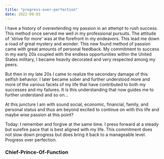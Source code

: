```yaml
---
title: "progress-over-perfection"
date: 2022-09-03
---
```


I have a history of overextending my passion in an attempt to rush success. <br>
This method once served me well in my professional pursuits. The attitude of 'strive for more' was at the forefront in my endeavors. This lead me down a road of great mystery and wonder. This new found method of passion came with great amounts of personal feedback. My commitment to success in my early 20s coupled with the endless opportunities within the United States military, I became heavily decorated and very respected among my peers. <br>

But then in my late 20s I came to realize the secondary damage of this selfish behavior. I later became sober and further understood more and more of the various facets of my life that have contributed to both my successes and my failures. It is this understanding that now guides me to further understand and so on... <br>

At this juncture I am with sound social, economic, financial, family, and personal status and thus am beyond excited to continue on with this life and maybe wise passion at this point? <br>

Today: I remember and forgive at the same time. I press forward at a steady but surefire pace that is best aligned with my life. This commitment does not slow down progress but does bring it back to a manageable level. Progress over perfection. <br>

### Chief-Prince-Of-Function
